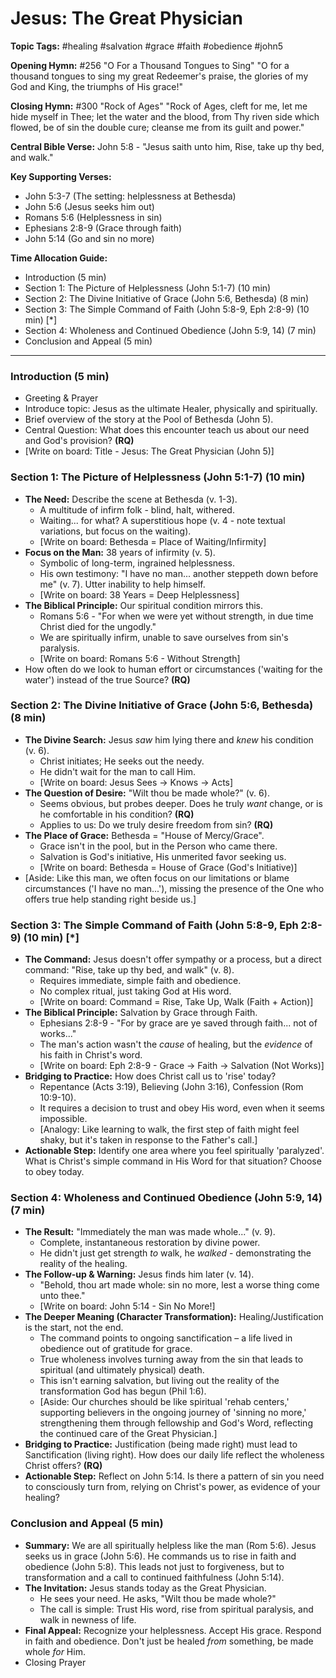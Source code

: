 # Jesus: The Great Physician

**Topic Tags:** #healing #salvation #grace #faith #obedience #john5

**Opening Hymn:** #256 "O For a Thousand Tongues to Sing"
"O for a thousand tongues to sing my great Redeemer's praise, the glories of my God and King, the triumphs of His grace!"

**Closing Hymn:** #300 "Rock of Ages"
"Rock of Ages, cleft for me, let me hide myself in Thee; let the water and the blood, from Thy riven side which flowed, be of sin the double cure; cleanse me from its guilt and power."

**Central Bible Verse:** John 5:8 - "Jesus saith unto him, Rise, take up thy bed, and walk."

**Key Supporting Verses:**
*   John 5:3-7 (The setting: helplessness at Bethesda)
*   John 5:6 (Jesus seeks him out)
*   Romans 5:6 (Helplessness in sin)
*   Ephesians 2:8-9 (Grace through faith)
*   John 5:14 (Go and sin no more)

**Time Allocation Guide:**
*   Introduction (5 min)
*   Section 1: The Picture of Helplessness (John 5:1-7) (10 min)
*   Section 2: The Divine Initiative of Grace (John 5:6, Bethesda) (8 min)
*   Section 3: The Simple Command of Faith (John 5:8-9, Eph 2:8-9) (10 min) [*]
*   Section 4: Wholeness and Continued Obedience (John 5:9, 14) (7 min)
*   Conclusion and Appeal (5 min)

---

### Introduction (5 min)

*   Greeting & Prayer
*   Introduce topic: Jesus as the ultimate Healer, physically and spiritually.
*   Brief overview of the story at the Pool of Bethesda (John 5).
*   Central Question: What does this encounter teach us about our need and God's provision? **(RQ)**
*   [Write on board: Title - Jesus: The Great Physician (John 5)]

### Section 1: The Picture of Helplessness (John 5:1-7) (10 min)

*   **The Need:** Describe the scene at Bethesda (v. 1-3).
    *   A multitude of infirm folk - blind, halt, withered.
    *   Waiting... for what? A superstitious hope (v. 4 - note textual variations, but focus on the waiting).
    *   [Write on board: Bethesda = Place of Waiting/Infirmity]
*   **Focus on the Man:** 38 years of infirmity (v. 5).
    *   Symbolic of long-term, ingrained helplessness.
    *   His own testimony: "I have no man... another steppeth down before me" (v. 7). Utter inability to help himself.
    *   [Write on board: 38 Years = Deep Helplessness]
*   **The Biblical Principle:** Our spiritual condition mirrors this.
    *   Romans 5:6 - "For when we were yet without strength, in due time Christ died for the ungodly."
    *   We are spiritually infirm, unable to save ourselves from sin's paralysis.
    *   [Write on board: Romans 5:6 - Without Strength]
*   How often do we look to human effort or circumstances ('waiting for the water') instead of the true Source? **(RQ)**

### Section 2: The Divine Initiative of Grace (John 5:6, Bethesda) (8 min)

*   **The Divine Search:** Jesus *saw* him lying there and *knew* his condition (v. 6).
    *   Christ initiates; He seeks out the needy.
    *   He didn't wait for the man to call Him.
    *   [Write on board: Jesus Sees -> Knows -> Acts]
*   **The Question of Desire:** "Wilt thou be made whole?" (v. 6).
    *   Seems obvious, but probes deeper. Does he truly *want* change, or is he comfortable in his condition? **(RQ)**
    *   Applies to us: Do we truly desire freedom from sin? **(RQ)**
*   **The Place of Grace:** Bethesda = "House of Mercy/Grace".
    *   Grace isn't in the pool, but in the Person who came there.
    *   Salvation is God's initiative, His unmerited favor seeking us.
    *   [Write on board: Bethesda = House of Grace (God's Initiative)]
*   [Aside: Like this man, we often focus on our limitations or blame circumstances ('I have no man...'), missing the presence of the One who offers true help standing right beside us.]

### Section 3: The Simple Command of Faith (John 5:8-9, Eph 2:8-9) (10 min) [*]

*   **The Command:** Jesus doesn't offer sympathy or a process, but a direct command: "Rise, take up thy bed, and walk" (v. 8).
    *   Requires immediate, simple faith and obedience.
    *   No complex ritual, just taking God at His word.
    *   [Write on board: Command = Rise, Take Up, Walk (Faith + Action)]
*   **The Biblical Principle:** Salvation by Grace through Faith.
    *   Ephesians 2:8-9 - "For by grace are ye saved through faith... not of works..."
    *   The man's action wasn't the *cause* of healing, but the *evidence* of his faith in Christ's word.
    *   [Write on board: Eph 2:8-9 - Grace -> Faith -> Salvation (Not Works)]
*   **Bridging to Practice:** How does Christ call us to 'rise' today?
    *   Repentance (Acts 3:19), Believing (John 3:16), Confession (Rom 10:9-10).
    *   It requires a decision to trust and obey His word, even when it seems impossible.
    *   [Analogy: Like learning to walk, the first step of faith might feel shaky, but it's taken in response to the Father's call.]
*   **Actionable Step:** Identify one area where you feel spiritually 'paralyzed'. What is Christ's simple command in His Word for that situation? Choose to obey today.

### Section 4: Wholeness and Continued Obedience (John 5:9, 14) (7 min)

*   **The Result:** "Immediately the man was made whole..." (v. 9).
    *   Complete, instantaneous restoration by divine power.
    *   He didn't just get strength *to* walk, he *walked* - demonstrating the reality of the healing.
*   **The Follow-up & Warning:** Jesus finds him later (v. 14).
    *   "Behold, thou art made whole: sin no more, lest a worse thing come unto thee."
    *   [Write on board: John 5:14 - Sin No More!]
*   **The Deeper Meaning (Character Transformation):** Healing/Justification is the start, not the end.
    *   The command points to ongoing sanctification – a life lived in obedience out of gratitude for grace.
    *   True wholeness involves turning away from the sin that leads to spiritual (and ultimately physical) death.
    *   This isn't earning salvation, but living out the reality of the transformation God has begun (Phil 1:6).
    *   [Aside: Our churches should be like spiritual 'rehab centers,' supporting believers in the ongoing journey of 'sinning no more,' strengthening them through fellowship and God's Word, reflecting the continued care of the Great Physician.]
*   **Bridging to Practice:** Justification (being made right) must lead to Sanctification (living right). How does our daily life reflect the wholeness Christ offers? **(RQ)**
*   **Actionable Step:** Reflect on John 5:14. Is there a pattern of sin you need to consciously turn from, relying on Christ's power, as evidence of your healing?

### Conclusion and Appeal (5 min)

*   **Summary:** We are all spiritually helpless like the man (Rom 5:6). Jesus seeks us in grace (John 5:6). He commands us to rise in faith and obedience (John 5:8). This leads not just to forgiveness, but to transformation and a call to continued faithfulness (John 5:14).
*   **The Invitation:** Jesus stands today as the Great Physician.
    *   He sees your need. He asks, "Wilt thou be made whole?"
    *   The call is simple: Trust His word, rise from spiritual paralysis, and walk in newness of life.
*   **Final Appeal:** Recognize your helplessness. Accept His grace. Respond in faith and obedience. Don't just be healed *from* something, be made whole *for* Him.
*   Closing Prayer